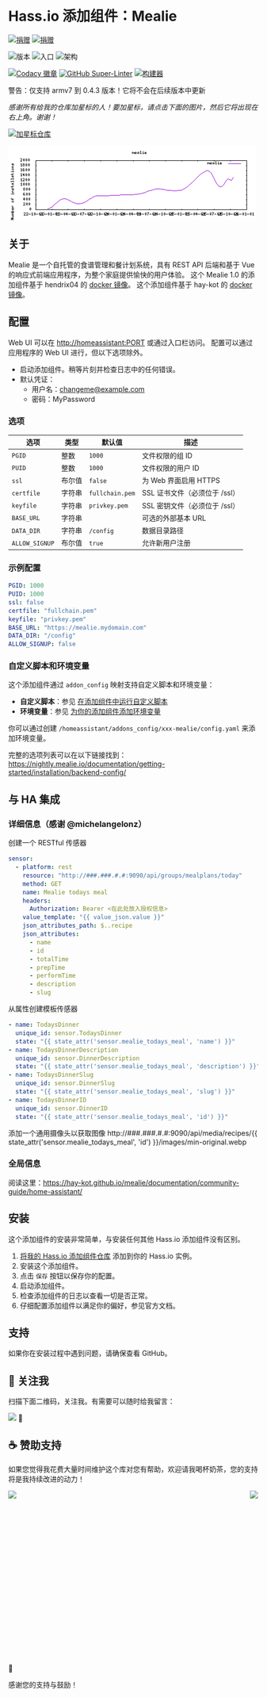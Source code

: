 # Hass.io 添加组件：Mealie

[![捐赠][donation-badge]](https://www.buymeacoffee.com/alexbelgium)
[![捐赠][paypal-badge]](https://www.paypal.com/donate/?hosted_button_id=DZFULJZTP3UQA)

![版本](https://img.shields.io/badge/dynamic/yaml?label=版本&query=%24.version&url=https%3A%2F%2Fraw.githubusercontent.com%2Falexbelgium%2Fhassio-addons%2Fmaster%2Fmealie%2Fconfig.yaml)
![入口](https://img.shields.io/badge/dynamic/yaml?label=入口&query=%24.ingress&url=https%3A%2F%2Fraw.githubusercontent.com%2Falexbelgium%2Fhassio-addons%2Fmaster%2Fmealie%2Fconfig.yaml)
![架构](https://img.shields.io/badge/dynamic/yaml?color=success&label=架构&query=%24.arch&url=https%3A%2F%2Fraw.githubusercontent.com%2Falexbelgium%2Fhassio-addons%2Fmaster%2Fmealie%2Fconfig.yaml)

[![Codacy 徽章](https://app.codacy.com/project/badge/Grade/9c6cf10bdbba45ecb202d7f579b5be0e)](https://www.codacy.com/gh/alexbelgium/hassio-addons/dashboard?utm_source=github.com&utm_medium=referral&utm_content=alexbelgium/hassio-addons&utm_campaign=Badge_Grade)
[![GitHub Super-Linter](https://img.shields.io/github/actions/workflow/status/alexbelgium/hassio-addons/weekly-supelinter.yaml?label=Lint%20code%20base)](https://github.com/alexbelgium/hassio-addons/actions/workflows/weekly-supelinter.yaml)
[![构建器](https://img.shields.io/github/actions/workflow/status/alexbelgium/hassio-addons/onpush_builder.yaml?label=构建器)](https://github.com/alexbelgium/hassio-addons/actions/workflows/onpush_builder.yaml)

[donation-badge]: https://img.shields.io/badge/Buy%20me%20a%20coffee%20(no%20paypal)-%23d32f2f?logo=buy-me-a-coffee&style=flat&logoColor=white
[paypal-badge]: https://img.shields.io/badge/Buy%20me%20a%20coffee%20with%20Paypal-0070BA?logo=paypal&style=flat&logoColor=white

警告：仅支持 armv7 到 0.4.3 版本！它将不会在后续版本中更新

_感谢所有给我的仓库加星标的人！要加星标，请点击下面的图片，然后它将出现在右上角。谢谢！_

[![加星标仓库](https://raw.githubusercontent.com/alexbelgium/hassio-addons/master/.github/stars2.svg)](https://github.com/alexbelgium/hassio-addons/stargazers)

![下载趋势](https://raw.githubusercontent.com/alexbelgium/hassio-addons/master/mealie/stats.png)

## 关于

Mealie 是一个自托管的食谱管理和餐计划系统，具有 REST API 后端和基于 Vue 的响应式前端应用程序，为整个家庭提供愉快的用户体验。
这个 Mealie 1.0 的添加组件基于 hendrix04 的 [docker 镜像](https://hub.docker.com/r/hendrix04/mealie-combined)。
这个添加组件基于 hay-kot 的 [docker 镜像](https://hub.docker.com/r/hkotel/mealie)。

## 配置

Web UI 可以在 <http://homeassistant:PORT> 或通过入口栏访问。
配置可以通过应用程序的 Web UI 进行，但以下选项除外。

- 启动添加组件。稍等片刻并检查日志中的任何错误。
- 默认凭证：
  - 用户名：changeme@example.com
  - 密码：MyPassword

### 选项

| 选项 | 类型 | 默认值 | 描述 |
|------|------|--------|-------|
| `PGID` | 整数 | `1000` | 文件权限的组 ID |
| `PUID` | 整数 | `1000` | 文件权限的用户 ID |
| `ssl` | 布尔值 | `false` | 为 Web 界面启用 HTTPS |
| `certfile` | 字符串 | `fullchain.pem` | SSL 证书文件（必须位于 /ssl） |
| `keyfile` | 字符串 | `privkey.pem` | SSL 密钥文件（必须位于 /ssl） |
| `BASE_URL` | 字符串 | | 可选的外部基本 URL |
| `DATA_DIR` | 字符串 | `/config` | 数据目录路径 |
| `ALLOW_SIGNUP` | 布尔值 | `true` | 允许新用户注册 |

### 示例配置

```yaml
PGID: 1000
PUID: 1000
ssl: false
certfile: "fullchain.pem"
keyfile: "privkey.pem"
BASE_URL: "https://mealie.mydomain.com"
DATA_DIR: "/config"
ALLOW_SIGNUP: false
```

### 自定义脚本和环境变量

这个添加组件通过 `addon_config` 映射支持自定义脚本和环境变量：

- **自定义脚本**：参见 [在添加组件中运行自定义脚本](https://github.com/alexbelgium/hassio-addons/wiki/Running-custom-scripts-in-Addons)
- **环境变量**：参见 [为你的添加组件添加环境变量](https://github.com/alexbelgium/hassio-addons/wiki/Add-Environment-variables-to-your-Addon)

你可以通过创建 `/homeassistant/addons_config/xxx-mealie/config.yaml` 来添加环境变量。

完整的选项列表可以在以下链接找到：https://nightly.mealie.io/documentation/getting-started/installation/backend-config/

## 与 HA 集成

### 详细信息（感谢 @michelangelonz）

创建一个 RESTful 传感器

```yaml
sensor:
  - platform: rest
    resource: "http://###.###.#.#:9090/api/groups/mealplans/today"
    method: GET
    name: Mealie todays meal
    headers:
      Authorization: Bearer <在此处放入授权信息>
    value_template: "{{ value_json.value }}"
    json_attributes_path: $..recipe
    json_attributes:
      - name
      - id
      - totalTime
      - prepTime
      - performTime
      - description
      - slug
```

从属性创建模板传感器

```yaml
- name: TodaysDinner
  unique_id: sensor.TodaysDinner
  state: "{{ state_attr('sensor.mealie_todays_meal', 'name') }}"
- name: TodaysDinnerDescription
  unique_id: sensor.DinnerDescription
  state: "{{ state_attr('sensor.mealie_todays_meal', 'description') }}"
- name: TodaysDinnerSlug
  unique_id: sensor.DinnerSlug
  state: "{{ state_attr('sensor.mealie_todays_meal', 'slug') }}"
- name: TodaysDinnerID
  unique_id: sensor.DinnerID
  state: "{{ state_attr('sensor.mealie_todays_meal', 'id') }}"
```

添加一个通用摄像头以获取图像
http://###.###.#.#:9090/api/media/recipes/{{ state_attr('sensor.mealie_todays_meal', 'id') }}/images/min-original.webp

### 全局信息

阅读这里：https://hay-kot.github.io/mealie/documentation/community-guide/home-assistant/

## 安装

这个添加组件的安装非常简单，与安装任何其他 Hass.io 添加组件没有区别。

1. [将我的 Hass.io 添加组件仓库][repository] 添加到你的 Hass.io 实例。
1. 安装这个添加组件。
1. 点击 `保存` 按钮以保存你的配置。
1. 启动添加组件。
1. 检查添加组件的日志以查看一切是否正常。
1. 仔细配置添加组件以满足你的偏好，参见官方文档。

## 支持

如果你在安装过程中遇到问题，请确保查看 GitHub。

[repository]: https://github.com/alexbelgium/hassio-addons
## 📱 关注我

扫描下面二维码，关注我。有需要可以随时给我留言：

<img src="https://gitee.com/desmond_GT/hassio-addons/raw/main/WeChat_QRCode.png" width="50%" /> 📲

## ☕ 赞助支持

如果您觉得我花费大量时间维护这个库对您有帮助，欢迎请我喝杯奶茶，您的支持将是我持续改进的动力！

<div style="display: flex; justify-content: space-between;">
  <img src="https://gitee.com/desmond_GT/hassio-addons/raw/main/1_readme/Ali_Pay.jpg" height="350px" />
  <img src="https://gitee.com/desmond_GT/hassio-addons/raw/main/1_readme/WeChat_Pay.jpg" height="350px" />
</div> 💖

感谢您的支持与鼓励！
